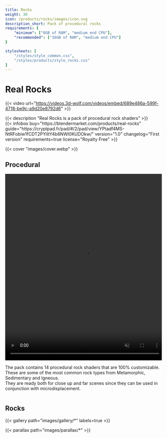```yaml
---
title: Rocks
weight: 30
icon: /products/rocks/images/icon.svg
description_short: Pack of procedural rocks
requirements: {
    "minimum": ["8GB of RAM", "medium end CPU"],
    "recommended": ["16GB of RAM", "medium end CPU"]
}

stylesheets: [
    "/styles/style_common.css",
    "/styles/products/style_rocks.css"
]
---
```


# Real Rocks

{{< video url="https://videos.3d-wolf.com/videos/embed/689e486a-599f-4718-be9c-a9d20e8792d6" >}}

<div class="space"></div>

<div class="halfpage">
    <div class="column">
	{{< description "Real Rocks is a pack of procedural rock shaders" >}}
    </div>
    <div class="column">
	{{< infobox
	    buy="https://blendermarket.com/products/real-rocks"
	    guide="https://cryptpad.fr/pad/#/2/pad/view/YPtadf4MS-NtRFobiw1fCDT2PYiItY4b6NWl0KUDOkw/"
	    version="1.0"
	    changelog="First version"
	    requirements=true
	    license="Royalty Free"
	>}}
    </div>
</div>

<div class="space"></div>

{{< cover "images/cover.webp" >}}

## Procedural
<div class="halfpage">
    <div class="column panel">
	<video width="512" height="600" autoplay muted loop>
	<source src="/products/rocks/images/turntable.webm" type="video/webm">
    </video>
    </div>
    <div class="column desc">
	    <p>The pack contains 14 procedural rock shaders that are 100% customizable.<br>
    These are some of the most common rock types from Metamorphic, Sedimentary and Igneous.<br>
    They are ready both for close up and far scenes since they can be used in conjunction with microdisplacement.</p>
    </div>
</div>

<div class="space"></div>

<h2>Rocks</h2>
{{< gallery path="images/gallery/*" labels=true >}}

{{< parallax path="images/parallax/*" >}}

